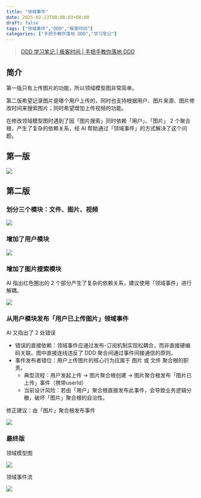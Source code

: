 ```yaml
---
title: "领域事件"
date: 2025-02-23T00:00:03+08:00
draft: false
tags: ["领域事件","DDD","极客时间"]
categories: ["手把手教你落地 DDD","学习笔记"]
---
```


> [DDD 学习笔记 | 极客时间 | 手把手教你落地 DDD](../dir)

## 简介

第一版只有上传图片的功能，所以领域模型图非常简单。

第二版希望记录图片是哪个用户上传的，同时也支持根据用户、图片来源、图片修改时间来搜索图片；同时希望增加上传视频的功能。

在修改领域模型图时遇到了因「图片搜索」同时依赖「用户」、「图片」 2 个聚合根，产生了复杂的依赖关系，经 AI 帮助通过「领域事件」的方式解决了这个问题。

## 第一版

![](../../../../../post/23/23-20-1.png)

## 第二版

### 划分三个模块：文件、图片、视频

![](../../../../../post/23/23-20-2.png)

### 增加了用户模块

![](../../../../../post/23/23-20-3.png)

### 增加了图片搜索模块

AI 指出红色圈出的 2 个部分产生了复杂的依赖关系，建议使用「领域事件」进行解耦。

![](../../../../../post/23/23-20-4.png)

### 从用户模块发布「用户已上传图片」领域事件

AI 又指出了 2 处错误

- 错误的直接依赖：领域事件应通过发布-订阅机制实现松耦合，而非直接硬编码关联。图中直接连线违反了 DDD 聚合间通过事件间接通信的原则。
- 事件发布者错位：用户上传图片的核心行为应属于 图片 或 文件 聚合根的职责。
  - 典型流程：用户发起上传 → 图片聚合根创建 → 图片聚合根发布「图片已上传」事件（携带userId）
  - 当前设计风险：若由「用户」聚合根直接发布此事件，会导致业务逻辑分散，破坏「图片」聚合根的自治性。

修正建议：由「图片」聚合根发布事件

![](../../../../../post/23/23-20-5.png)

### 最终版

领域模型图

![](../../../../../post/23/23-20-6.png)

领域事件流

![](../../../../../post/23/23-20-7.png)